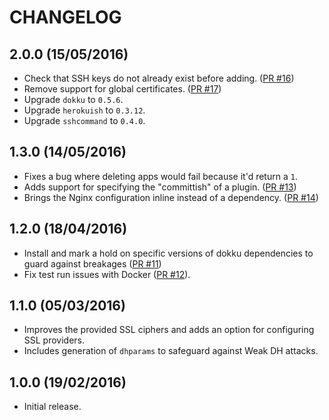 # CHANGELOG

## 2.0.0 (15/05/2016)

* Check that SSH keys do not already exist before adding. ([PR #16][])
* Remove support for global certificates. ([PR #17][])
* Upgrade `dokku` to `0.5.6`.
* Upgrade `herokuish` to `0.3.12`.
* Upgrade `sshcommand` to `0.4.0`.

[PR #16]: https://github.com/nickcharlton/dokku-cookbook/pull/16
[PR #17]: https://github.com/nickcharlton/dokku-cookbook/pull/17

## 1.3.0 (14/05/2016)

* Fixes a bug where deleting apps would fail because it'd return a `1`.
* Adds support for specifying the "committish" of a plugin. ([PR #13][])
* Brings the Nginx configuration inline instead of a dependency. ([PR #14][])

[PR #13]: https://github.com/nickcharlton/dokku-cookbook/pull/13
[PR #14]: https://github.com/nickcharlton/dokku-cookbook/pull/14

## 1.2.0 (18/04/2016)

* Install and mark a hold on specific versions of dokku dependencies to guard
  against breakages ([PR #11][])
* Fix test run issues with Docker ([PR #12][]).

[PR #11]: https://github.com/nickcharlton/dokku-cookbook/pull/11
[PR #12]: https://github.com/nickcharlton/dokku-cookbook/pull/12

## 1.1.0 (05/03/2016)

* Improves the provided SSL ciphers and adds an option for configuring SSL
  providers.
* Includes generation of `dhparams` to safeguard against Weak DH attacks.

## 1.0.0 (19/02/2016)

* Initial release.
